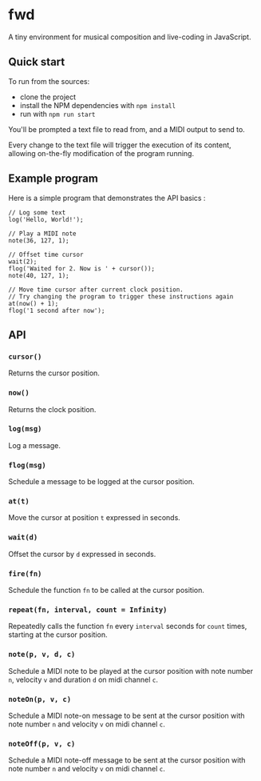 # fwd

A tiny environment for musical composition and live-coding in JavaScript.

## Quick start

To run from the sources:

- clone the project
- install the NPM dependencies with `npm install`
- run with `npm run start`

You'll be prompted a text file to read from, and a MIDI output to send to.

Every change to the text file will trigger the execution of its content,
allowing on-the-fly modification of the program running.

## Example program

Here is a simple program that demonstrates the API basics :

```
// Log some text
log('Hello, World!');

// Play a MIDI note
note(36, 127, 1);

// Offset time cursor
wait(2);
flog('Waited for 2. Now is ' + cursor());
note(40, 127, 1);

// Move time cursor after current clock position.
// Try changing the program to trigger these instructions again
at(now() + 1);
flog('1 second after now');
```

## API

### `cursor()`

Returns the cursor position.

### `now()`

Returns the clock position.

### `log(msg)`

Log a message.

### `flog(msg)`

Schedule a message to be logged at the cursor position.

### `at(t)`

Move the cursor at position `t` expressed in seconds.

### `wait(d)`

Offset the cursor by `d` expressed in seconds.

### `fire(fn)`

Schedule the function `fn` to be called at the cursor position.

### `repeat(fn, interval, count = Infinity)`

Repeatedly calls the function `fn` every `interval` seconds for `count` times, starting at the cursor position.

### `note(p, v, d, c)`

Schedule a MIDI note to be played at the cursor position
with note number `n`, velocity `v` and duration `d` on midi channel `c`.

### `noteOn(p, v, c)`

Schedule a MIDI note-on message to be sent at the cursor position
with note number `n` and velocity `v` on midi channel `c`.

### `noteOff(p, v, c)`

Schedule a MIDI note-off message to be sent at the cursor position
with note number `n` and velocity `v` on midi channel `c`.
